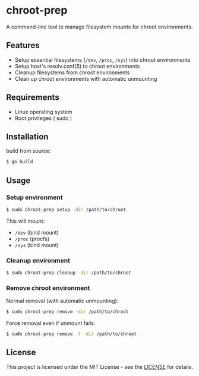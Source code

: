 # chroot-prep

A command-line tool to manage filesystem mounts for chroot environments.

## Features

- Setup essential filesystems (`/dev`, `/proc`, `/sys`) into chroot environments
- Setup host's resolv.conf(5) to chroot environments
- Cleanup filesystems from chroot environments
- Clean up chroot environments with automatic unmounting

## Requirements

- Linux operating system
- Root privileges ( sudo )

## Installation

build from source:

```bash
$ go build
```

## Usage

### Setup environment

```bash
$ sudo chroot-prep setup -dir /path/to/chroot
```

This will mount:

- `/dev` (bind mount)
- `/proc` (procfs)
- `/sys` (bind mount)

### Cleanup environment

```bash
$ sudo chroot-prep cleanup -dir /path/to/chroot
```

### Remove chroot environment

Normal removal (with automatic unmounting):

```bash
$ sudo chroot-prep remove -dir /path/to/chroot
```

Force removal even if unmount fails:

```bash
$ sudo chroot-prep remove -f -dir /path/to/chroot
```

## License

This project is licensed under the MIT License - see the [LICENSE](https://opensource.org/license/mit) for details.
